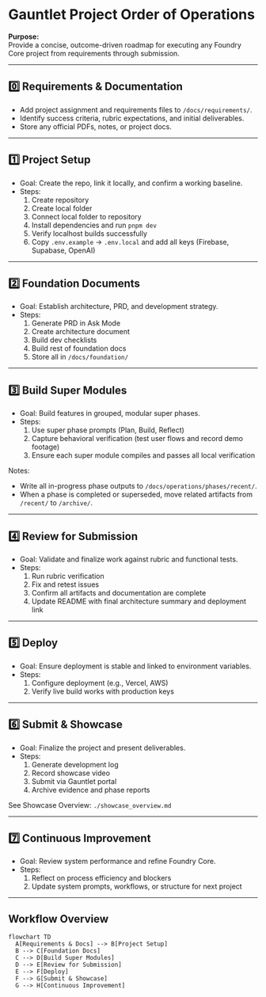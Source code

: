 # Gauntlet Project Order of Operations

**Purpose:**  
Provide a concise, outcome-driven roadmap for executing any Foundry Core project from requirements through submission.

---

## 0️⃣ Requirements & Documentation
- Add project assignment and requirements files to `/docs/requirements/`.
- Identify success criteria, rubric expectations, and initial deliverables.
- Store any official PDFs, notes, or project docs.

---

## 1️⃣ Project Setup
- Goal: Create the repo, link it locally, and confirm a working baseline.
- Steps:
  1. Create repository
  2. Create local folder
  3. Connect local folder to repository
  4. Install dependencies and run `pnpm dev`
  5. Verify localhost builds successfully
  6. Copy `.env.example` → `.env.local` and add all keys (Firebase, Supabase, OpenAI)

---

## 2️⃣ Foundation Documents
- Goal: Establish architecture, PRD, and development strategy.
- Steps:
  1. Generate PRD in Ask Mode
  2. Create architecture document
  3. Build dev checklists
  4. Build rest of foundation docs
  5. Store all in `/docs/foundation/`

---

## 3️⃣ Build Super Modules
- Goal: Build features in grouped, modular super phases.
- Steps:
  1. Use super phase prompts (Plan, Build, Reflect)
  2. Capture behavioral verification (test user flows and record demo footage)
  3. Ensure each super module compiles and passes all local verification

Notes:
- Write all in-progress phase outputs to `/docs/operations/phases/recent/`.
- When a phase is completed or superseded, move related artifacts from `/recent/` to `/archive/`.

---

## 4️⃣ Review for Submission
- Goal: Validate and finalize work against rubric and functional tests.
- Steps:
  1. Run rubric verification
  2. Fix and retest issues
  3. Confirm all artifacts and documentation are complete
  4. Update README with final architecture summary and deployment link

---

## 5️⃣ Deploy
- Goal: Ensure deployment is stable and linked to environment variables.
- Steps:
  1. Configure deployment (e.g., Vercel, AWS)
  2. Verify live build works with production keys

---

## 6️⃣ Submit & Showcase
- Goal: Finalize the project and present deliverables.
- Steps:
  1. Generate development log
  2. Record showcase video
  3. Submit via Gauntlet portal
  4. Archive evidence and phase reports

See Showcase Overview: `./showcase_overview.md`

---

## 7️⃣ Continuous Improvement
- Goal: Review system performance and refine Foundry Core.
- Steps:
  1. Reflect on process efficiency and blockers
  2. Update system prompts, workflows, or structure for next project

---

## Workflow Overview

```mermaid
flowchart TD
  A[Requirements & Docs] --> B[Project Setup]
  B --> C[Foundation Docs]
  C --> D[Build Super Modules]
  D --> E[Review for Submission]
  E --> F[Deploy]
  F --> G[Submit & Showcase]
  G --> H[Continuous Improvement]
```
